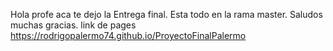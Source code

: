Hola profe aca te dejo la Entrega final. Esta todo en la rama master. Saludos muchas gracias. link de pages https://rodrigopalermo74.github.io/ProyectoFinalPalermo
